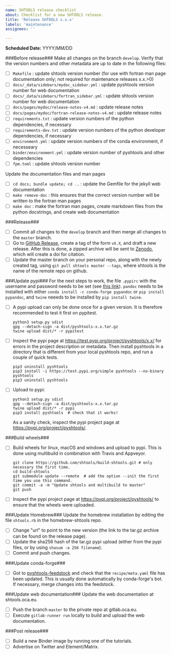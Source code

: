 ```yaml
---
name: SHTOOLS release checklist
about: Checklist for a new SHTOOLS release.
title: 'Release SHTOOLS x.x.x'
labels: 'maintenance'
assignees: ''

---
```


**Scheduled Date:** YYYY/MM/DD

###Before release###
Make all changes on the branch `develop`. Verify that the version numbers and other metadata are up to date in the following files:
- [ ] `Makefile` : update shtools version number (for use with fortran man page documentation only; not required for maintenance releases x.x.>0)
- [ ] `docs/_data/sidebars/mydoc_sidebar.yml` : update pyshtools version number for web documentation
- [ ] `docs/_data/sidebars/fortran_sidebar.yml` : update shtools version number for web documentation
- [ ] `docs/pages/mydoc/release-notes-v4.md` : update release notes
- [ ] `docs/pages/mydoc/fortran-release-notes-v4.md` : update release notes
- [ ] `requirements.txt` : update version numbers of the python dependencies, if necessary
- [ ] `requirements-dev.txt` : update version numbers of the python developer dependencies, if necessary
- [ ] `environment.yml` : update version numbers of the conda environment, if necesseary
- [ ] `binder/environment.yml` : update version number of pyshtools and other dependencies
- [ ] `fpm.toml` : update shtools version number

Update the documentation files and man pages
- [ ] `cd docs; bundle update; cd ..` : update the Gemfile for the jekyll web documentation
- [ ] `make remove-doc` : this ensures that the correct version number will be written to the fortran man pages
- [ ] `make doc` : make the fortran man pages, create markdown files from the python docstrings, and create web documentation

###Release###
- [ ] Commit all changes to the `develop` branch and then merge all changes to the `master` branch.
- [ ] Go to [GitHub Release](https://github.com/SHTOOLS/SHTOOLS/releases), create a tag of the form `vX.X`, and draft a new release. After this is done, a zipped archive will be sent to [Zenodo](https://doi.org/10.5281/zenodo.592762), which will create a doi for citation.
- [ ] Update the master branch on your personal repo, along with the newly created tag, using `git pull shtools master --tags`, where shtools is the name of the remote repo on github.

###Update pypi###
For the next steps to work, the file ```.pypirc``` with the username and password needs to be set (see [this link](https://packaging.python.org/guides/migrating-to-pypi-org/#uploading)). ```pandoc``` needs to be installed with either ```conda install -c conda-forge pypandoc``` or ```pip install pypandoc```, and ```twine``` neeeds to be installed by ```pip install twine```.
- [ ] A pypi upload can only be done once for a given version. It is therefore recommended to test it first on pypitest.
    ```
    python3 setup.py sdist
    gpg --detach-sign -a dist/pyshtools-x.x.tar.gz
    twine upload dist/* -r pypitest
    ```
- [ ] Inspect the pypi page at https://test.pypi.org/project/pyshtools/x.x/ for errors in the project description or metadata. Then install pyshtools in a directory that is different from your local pyshtools repo, and run a couple of quick tests.
    ```
    pip3 uninstall pyshtools
    pip3 install -i https://test.pypi.org/simple pyshtools --no-binary pyshtools
    pip3 uninstall pyshtools
    ```
- [ ] Upload to pypi:
    ```
    python3 setup.py sdist
    gpg --detach-sign -a dist/pyshtools-x.x.tar.gz
    twine upload dist/* -r pypi
    pip3 install pyshtools  # check that it works!
    ```
    As a sanity check, inspect the pypi project page at https://pypi.org/project/pyshtools/.

###Build wheels###
- [ ] Build wheels for linux, macOS and windows and upload to pypi. This is done using multibuild in combination with Travis and Appveyor.
    ```
    git clone https://github.com/shtools/build-shtools.git # only necessary the first time.
    cd build-shtools
    git submodule update --remote  # add the option --init the first time you use this command.
    git commit -a -m "Update shtools and multibuild to master"
    git push
    ```
- [ ] Inspect the pypi project page at https://pypi.org/project/pyshtools/ to ensure that the wheels were uploaded.

###Update Homebrew###
Update the homebrew installation by editing the file `shtools.rb` in the homebrew-shtools repo.
- [ ] Change "url" to point to the new version (the link to the tar.gz archive can be found on the release page).
- [ ] Update the sha256 hash of the tar.gz pypi upload (either from the pypi files, or by using `shasum -a 256 filename`).
- [ ] Commit and push changes.

###Update conda-forge###
- [ ] Got to [pyshtools-feedstock](https://github.com/conda-forge/pyshtools-feedstock) and check that the `recipe/meta.yaml` file has been updated. This is usually done automatically by conda-forge's bot. If necessary, merge changes into the feedstock.

###Update web documentation###
Update the web documentation at shtools.oca.eu.
- [ ] Push the branch `master` to the private repo at gitlab.oca.eu.
- [ ] Execute `gitlab-runner run` locally to build and upload the web documentation.

###Post release###
- [ ] Build a new Binder image by running one of the tutorials.
- [ ] Advertise on Twitter and Element/Matrix.
